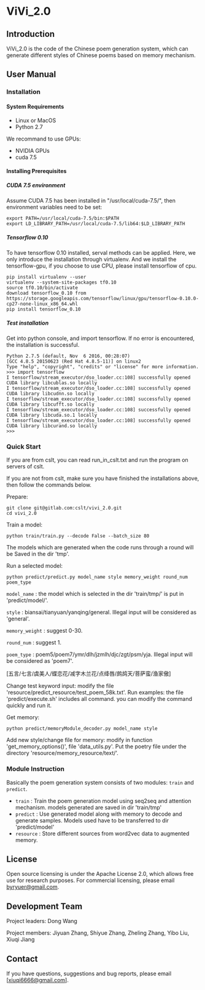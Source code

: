 # ViVi_2.0

## Introduction

ViVi_2.0 is the code of the Chinese poem generation system, which can generate different styles of Chinese poems based on memory mechanism.

## User Manual

### Installation

#### System Requirements

* Linux or MacOS
* Python 2.7

We recommand to use GPUs:

* NVIDIA GPUs 
* cuda 7.5

#### Installing Prerequisites

##### CUDA 7.5 environment
Assume CUDA 7.5 has been installed in "/usr/local/cuda-7.5/", then environment variables need to be set:

```
export PATH=/usr/local/cuda-7.5/bin:$PATH
export LD_LIBRARY_PATH=/usr/local/cuda-7.5/lib64:$LD_LIBRARY_PATH 
```
##### Tensorflow 0.10
To have tensorflow 0.10 installed, serval methods can be applied. Here, we only introduce the installation through virtualenv. And we install the tensorflow-gpu, if you choose to use CPU, please install tensorflow of cpu.

```
pip install virtualenv --user
virtualenv --system-site-packages tf0.10  
source tf0.10/bin/activate
download tensorflow_0.10 from https://storage.googleapis.com/tensorflow/linux/gpu/tensorflow-0.10.0-cp27-none-linux_x86_64.whl
pip install tensorflow_0.10
```
##### Test installation
Get into python console, and import tensorflow. If no error is encountered, the installation is successful.

```
Python 2.7.5 (default, Nov  6 2016, 00:28:07) 
[GCC 4.8.5 20150623 (Red Hat 4.8.5-11)] on linux2
Type "help", "copyright", "credits" or "license" for more information.
>>> import tensorflow 
I tensorflow/stream_executor/dso_loader.cc:108] successfully opened CUDA library libcublas.so locally
I tensorflow/stream_executor/dso_loader.cc:108] successfully opened CUDA library libcudnn.so locally
I tensorflow/stream_executor/dso_loader.cc:108] successfully opened CUDA library libcufft.so locally
I tensorflow/stream_executor/dso_loader.cc:108] successfully opened CUDA library libcuda.so.1 locally
I tensorflow/stream_executor/dso_loader.cc:108] successfully opened CUDA library libcurand.so locally
>>> 
```

### Quick Start
If you are from cslt, you can read run_in_cslt.txt and run the program on servers of cslt.

If you are not from cslt, make sure you have finished the installations above, then follow the commands below.

Prepare:
```
git clone git@gitlab.com:cslt/vivi_2.0.git
cd vivi_2.0
```

Train a model:
```
python train/train.py --decode False --batch_size 80
```

The models which are generated when the code runs through a round will be Saved in the dir 'tmp'.


Run a selected model:
```
python predict/predict.py model_name style memory_weight round_num poem_type
```
`model_name` : the model which is selected in the dir 'train/tmp/' is put in 'predict/model/'.

`style` : biansai/tianyuan/yanqing/general. Illegal input will be considered as 'general'.

`memory_weight` : suggest 0-30.

`round_num` : suggest 1.

`poem_type` : poem5/poem7/ymr/dlh/jzmlh/djc/zgt/psm/yja. Illegal input will be considered as 'poem7'.

[五言/七言/虞美人/蝶恋花/减字木兰花/点绛唇/鹧鸪天/菩萨蛮/渔家傲]


Change test keyword input: modify the file 'resource/predict_resource/test_poem_58k.txt'.
Run examples: the file 'predict/execute.sh' includes all command. you can modify the command quickly and run it.

Get memory:
```
python predict/memoryModule_decoder.py model_name style
```
Add new style/change file for memory: modify in function 'get_memory_options()', file 'data_utils.py'. Put the poetry file under the directory 'resource/memory_resource/text/'.


### Module Instruction

Basically the poem generation system consists of two modules: `train` and `predict`.
- `train` : Train the poem generation model using seq2seq and attention mechanism. models generated are saved in dir 'train/tmp'
- `predict` : Use generated model along with memory to decode and generate samples. Models used have to be transferred to dir 'predict/model'
- `resource` : Store different sources from word2vec data to augmented memory.

## License

Open source licensing is under the Apache License 2.0, which allows free use for research purposes. 
For commercial licensing, please email byryuer@gmail.com.

## Development Team

Project leaders: Dong Wang

Project members: Jiyuan Zhang, Shiyue Zhang, Zheling Zhang, Yibo Liu, Xiuqi Jiang

## Contact

If you have questions, suggestions and bug reports, please email [xiuqi6666@gmail.com].
